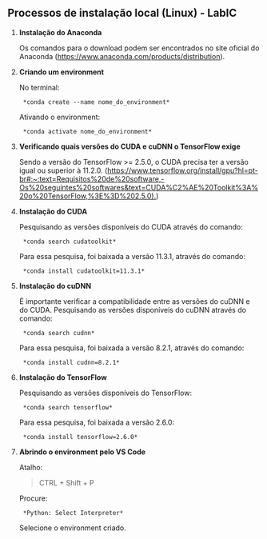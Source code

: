 ## Processos de instalação local (Linux) - LabIC 

1. **Instalação do Anaconda**

    Os comandos para o download podem ser encontrados no site oficial do Anaconda (<https://www.anaconda.com/products/distribution>).

2. **Criando um environment**

    No terminal: 

        *conda create --name nome_do_environment*

    Ativando o environment:
    
        *conda activate nome_do_environment*

3. **Verificando quais versões do CUDA e cuDNN o TensorFlow exige**

    Sendo a versão do TensorFlow  >= 2.5.0, o CUDA precisa ter a versão igual ou superior à 11.2.0. (<https://www.tensorflow.org/install/gpu?hl=pt-br#:~:text=Requisitos%20de%20software,-Os%20seguintes%20softwares&text=CUDA%C2%AE%20Toolkit%3A%20o%20TensorFlow,%3E%3D%202.5.0).>)

4. **Instalação do CUDA**

    Pesquisando as versões disponíveis do CUDA através do comando:

        *conda search cudatoolkit*

    Para essa pesquisa, foi baixada a versão 11.3.1, através do comando:

        *conda install cudatoolkit=11.3.1*

5. **Instalação do cuDNN**

    É importante verificar a compatibilidade entre as versões do cuDNN e do CUDA. Pesquisando as versões disponíveis do cuDNN através do comando:

        *conda search cudnn*

    Para essa pesquisa, foi baixada a versão 8.2.1, através do comando:

        *conda install cudnn=8.2.1*

6. **Instalação do TensorFlow**

    Pesquisando as versões disponíveis do TensorFlow:

        *conda search tensorflow*

    Para essa pesquisa, foi baixada a versão 2.6.0:

        *conda install tensorflow=2.6.0*

7. **Abrindo o environment pelo VS Code**

    Atalho:

    > CTRL + Shift + P

    Procure:

        *Python: Select Interpreter*

    Selecione o environment criado.

    


    


